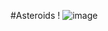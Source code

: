 #Asteroids !
![image](https://user-images.githubusercontent.com/90028680/171047430-109e6c78-3e51-4568-8ce0-0341eec496ef.png)
